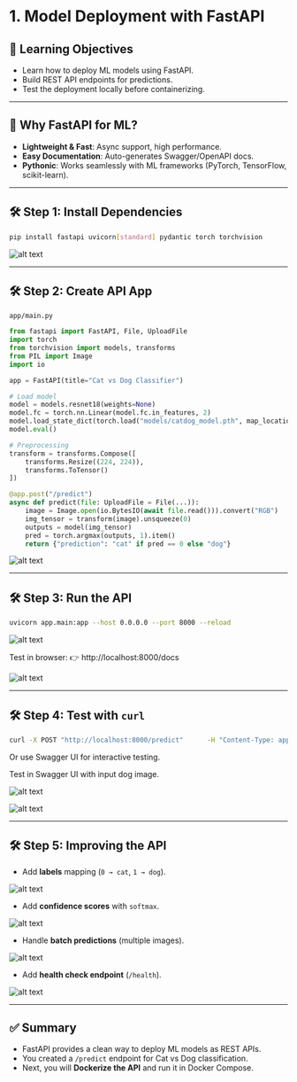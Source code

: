 # 1. Model Deployment with FastAPI

## 🎯 Learning Objectives
- Learn how to deploy ML models using FastAPI.  
- Build REST API endpoints for predictions.  
- Test the deployment locally before containerizing.  

---

## 📘 Why FastAPI for ML?

- **Lightweight & Fast**: Async support, high performance.  
- **Easy Documentation**: Auto-generates Swagger/OpenAPI docs.  
- **Pythonic**: Works seamlessly with ML frameworks (PyTorch, TensorFlow, scikit-learn).  

---

## 🛠 Step 1: Install Dependencies

```bash
pip install fastapi uvicorn[standard] pydantic torch torchvision
```

![alt text](images/1_Model_Deployment_with_FastAPI/1_Install_dependencies.png)

---

## 🛠 Step 2: Create API App

`app/main.py`

```python
from fastapi import FastAPI, File, UploadFile
import torch
from torchvision import models, transforms
from PIL import Image
import io

app = FastAPI(title="Cat vs Dog Classifier")

# Load model
model = models.resnet18(weights=None)
model.fc = torch.nn.Linear(model.fc.in_features, 2)
model.load_state_dict(torch.load("models/catdog_model.pth", map_location="cpu"))
model.eval()

# Preprocessing
transform = transforms.Compose([
    transforms.Resize((224, 224)),
    transforms.ToTensor()
])

@app.post("/predict")
async def predict(file: UploadFile = File(...)):
    image = Image.open(io.BytesIO(await file.read())).convert("RGB")
    img_tensor = transform(image).unsqueeze(0)
    outputs = model(img_tensor)
    pred = torch.argmax(outputs, 1).item()
    return {"prediction": "cat" if pred == 0 else "dog"}
```

![alt text](images/1_Model_Deployment_with_FastAPI/2_create_api_app.png)

---

## 🛠 Step 3: Run the API

```bash
uvicorn app.main:app --host 0.0.0.0 --port 8000 --reload
```

![alt text](images/1_Model_Deployment_with_FastAPI/3_run_api.png)

Test in browser: 👉 http://localhost:8000/docs 

![alt text](images/1_Model_Deployment_with_FastAPI/3_localhost_8000.png)

---

## 🛠 Step 4: Test with `curl`

```bash
curl -X POST "http://localhost:8000/predict"      -H "Content-Type: application/json"      -d '{"file": "<base64_encoded_image>"}'
```

Or use Swagger UI for interactive testing.

Test in Swagger UI with input dog image.

![alt text](images/1_Model_Deployment_with_FastAPI/4_test_swagger_1.png)

![alt text](images/1_Model_Deployment_with_FastAPI/4_test_swagger_3.png)

---

## 🛠 Step 5: Improving the API

- Add **labels** mapping (`0 → cat`, `1 → dog`).

![alt text](images/1_Model_Deployment_with_FastAPI/5_label_mapping.png)

- Add **confidence scores** with `softmax`.

![alt text](images/1_Model_Deployment_with_FastAPI/5_confidence_score_softmax.png)

- Handle **batch predictions** (multiple images).

![alt text](images/1_Model_Deployment_with_FastAPI/5_handle_batch_pred.png)

- Add **health check endpoint** (`/health`).

![alt text](images/1_Model_Deployment_with_FastAPI/5_health_index.png)

---

## ✅ Summary
- FastAPI provides a clean way to deploy ML models as REST APIs.  
- You created a `/predict` endpoint for Cat vs Dog classification.  
- Next, you will **Dockerize the API** and run it in Docker Compose.  
